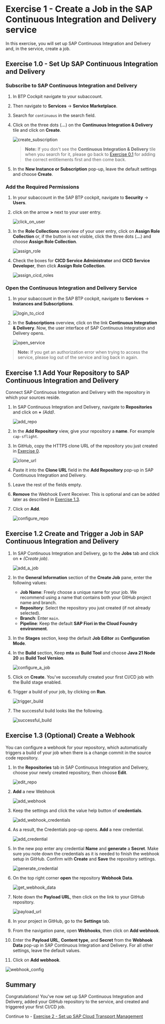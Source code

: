 # Exercise 1 - Create a Job in the SAP Continuous Integration and Delivery service

In this exercise, you will set up SAP Continuous Integration and Delivery and, in the service, create a job.

## Exercise 1.0 - Set Up SAP Continuous Integration and Delivery

### Subscribe to SAP Continuous Integration and Delivery

1. In BTP Cockpit navigate to your subaccount.
1. Then navigate to **Services** → **Service Marketplace**.
1. Search for `continuous` in the search field.
1. Click on the three dots (**...**) on the **Continuous Integration & Delivery** tile and click on **Create**.

   ![create_subscription](../ex1/images/create_subscription.png)

   > **Note:** If you don't see the **Continuous Integration & Delivery** tile when you search for it, please go back to [Exercise 0.1](../ex0/README.md#exercise-01---optional-add-the-required-entitlements) for adding the correct entitlements first and then come back.

1. In the **New Instance or Subscription** pop-up, leave the default settings and choose **Create**.

### Add the Required Permissions

1. In your subaccount in the SAP BTP cockpit, navigate to **Security** → **Users**.
2. click on the arrow **>** next to your user entry.

   ![click_on_user](../ex1/images/click_on_user.png)

3. In the **Role Collections** overview of your user entry, click on **Assign Role Collection** or, if the button is not visible, click the three dots (**...**) and choose **Assign Role Collection**.

   ![assign_role](../ex1/images/assign_role.png)

4. Check the boxes for **CICD Service Administrator** and **CICD Service Developer**, then click **Assign Role Collection**.

   ![assign_cicd_roles](../ex1/images/assign_cicd_roles.png)

### Open the Continuous Integration and Delivery Service

1. In your subaccount in the SAP BTP cockpit, navigate to **Services** → **Instances and Subscriptions**.

   ![login_to_cicd](images/login_to_cicd.png)

2. In the **Subscriptions** overview, click on the link **Continuous Integration & Delivery**.
Now, the user interface of SAP Continuous Integration and Delivery opens.

   ![open_service](../ex1/images/open_service.png)

> **Note:** If you get an authorization error when trying to access the service, please log out of the service and log back in again.

## Exercise 1.1 Add Your Repository to SAP Continuous Integration and Delivery

Connect SAP Continuous Integration and Delivery with the repository in which your sources reside.

1. In SAP Continuous Integration and Delivery, navigate to **Repositories** and click on **+** _(Add)_.

   ![add_repo](images/add_repo.png)

2. In the **Add Repository** view, give your repository a **name**. For example `cap-sflight`.

3. In GitHub, copy the HTTPS clone URL of the repository you just created in [Exercise 0](../ex0#exercise-00---create-a-copy-of-this-repository).

   ![clone_url](images/clone_url.png)

4. Paste it into the **Clone URL** field in the **Add Repository** pop-up in SAP Continuous Integration and Delivery.

5. Leave the rest of the fields empty.

6. **Remove** the Webhook Event Receiver. This is optional and can be added later as described in [Exercise 1.3](#exercise-13-optional-create-a-webhook).

7. Click on **Add**.

   ![configure_repo](images/configure_repo.png)

## Exercise 1.2 Create and Trigger a Job in SAP Continuous Integration and Delivery

1. In SAP Continuous Integration and Delivery, go to the **Jobs** tab and click on **+** _(Create job)_.

   ![add_a_job](images/add_a_job.png)

2. In the **General Information** section of the **Create Job** pane, enter the following values:
   - **Job Name**: Freely choose a unique name for your job. We recommend using a name that contains both your GitHub project name and branch.
   - **Repository**: Select the repository you just created (if not already selected).
   - **Branch**: Enter `main`.
   - **Pipeline**: Keep the default **SAP Fiori in the Cloud Foundry environment**.

3. In the **Stages** section, keep the default **Job Editor** as **Configuration Mode**.

4. In the **Build** section, Keep **mta** as **Build Tool** and choose **Java 21 Node 20** as **Build Tool Version**.

   ![configure_a_job](images/configure_a_job.png)

5. Click on **Create**.
   You've successfully created your first CI/CD job with the Build stage enabled.

6. Trigger a build of your job, by clicking on **Run**.

   ![trigger_build](images/trigger_build.png)

7. The successful build looks like the following.

   ![successful_build](images/successful_build.png)

## Exercise 1.3 (Optional) Create a Webhook

You can configure a webhook for your repository, which automatically triggers a build of your job when there is a change commit in the source code repository.

1. In the **Repositories** tab in SAP Continuous Integration and Delivery, choose your newly created repository, then choose **Edit**.

   ![edit_repo](images/edit_repo.png)

2. **Add** a new Webhook

   ![add_webhook](images/add_webhook.png)

3. Keep the settings and click the value help button of **credentials**.

   ![add_webhook_credentials](images/add_webhook_credentials.png)

4. As a result, the Credentials pop-up opens. **Add** a new credential.

   ![add_credential](images/add_credential.png)

5. In the new pop enter any credential **Name** and **generate** a **Secret**. Make sure you note down the credentials as it is needed to finish the webhook setup in GitHub. Confirm with **Create** and **Save** the repository settings.

   ![generate_credential](images/generate_credential.png)

6. On the top right corner **open** the repository **Webhook Data**.

   ![get_webhook_data](images/get_webhook_data.png)

7. Note down the **Payload URL**, then click on the link to your GitHub repository.

   ![payload_url](images/payload_url.png)

8. In your project in GitHub, go to the **Settings** tab.

9. From the navigation pane, open **Webhooks**, then click on **Add webhook**.

10. Enter the **Payload URL**, **Content type**, and **Secret** from the **Webhook Data** pop-up in SAP Continuous Integration and Delivery. For all other settings, leave the default values.

11. Click on **Add webhook**.

   ![webhook_config](images/webhook_config.png)

## Summary

Congratulations! You've now set up SAP Continuous Integration and Delivery, added your GitHub repository to the service, and created and triggered your first CI/CD job.

Continue to - [Exercise 2 - Set up SAP Cloud Transport Management](../ex2/README.md)
